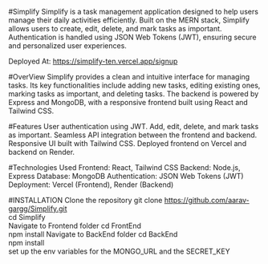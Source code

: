 #Simplify
Simplify is a task management application designed to help users manage their daily activities efficiently. Built on the MERN stack, Simplify allows users to create, edit, delete, and mark tasks as important. Authentication is handled using JSON Web Tokens (JWT), ensuring secure and personalized user experiences.

Deployed At: https://simplify-ten.vercel.app/signup

#OverView
Simplify provides a clean and intuitive interface for managing tasks. Its key functionalities include adding new tasks, editing existing ones, marking tasks as important, and deleting tasks. The backend is powered by Express and MongoDB, with a responsive frontend built using React and Tailwind CSS.

#Features
User authentication using JWT.
Add, edit, delete, and mark tasks as important.
Seamless API integration between the frontend and backend.
Responsive UI built with Tailwind CSS.
Deployed frontend on Vercel and backend on Render.

#Technologies Used
Frontend: React, Tailwind CSS
Backend: Node.js, Express
Database: MongoDB
Authentication: JSON Web Tokens (JWT)
Deployment: Vercel (Frontend), Render (Backend)

#INSTALLATION
Clone the repository
git clone https://github.com/aarav-gargg/Simplify.git  
cd Simplify  
Navigate to Frontend folder
cd FrontEnd  
npm install
Navigate to BackEnd folder
cd BackEnd  
npm install  
set up the env variables for the MONGO_URL and the SECRET_KEY 
